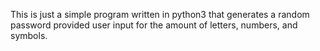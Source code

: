 This is just a simple program written in python3 that generates a random password provided user input for the amount of letters, numbers, and symbols.
